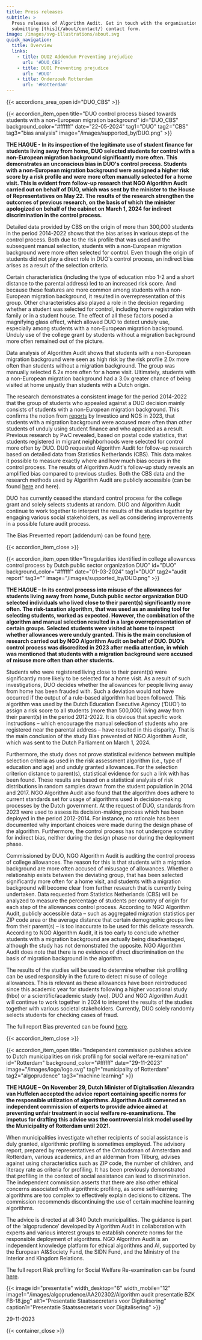 ```yaml
---
title: Press releases
subtitle: >
  Press releases of Algorithm Audit. Get in touch with the organisation by
  submitting [this](/about/contact/) contact form.
image: /images/svg-illustrations/about.svg
quick_navigation:
  title: Overview
  links:
    - title: DUO2 Addendum Preventing prejudice
      url: '#DUO_CBS'
    - title: DUO1 Preventing prejudice
      url: '#DUO'
    - title: Onderzoek Rotterdam
      url: '#Rotterdam'
---
```


{{< accordions_area_open id="DUO_CBS" >}}

{{< accordion_item_open title="DUO control process biased towards students with a non-European migration background" id="DUO_CBS" background_color="#ffffff" date="22-05-2024" tag1="DUO" tag2="CBS" tag3="bias analysis" image="/images/supported_by/DUO.png" >}}

**THE HAGUE - In its inspection of the legitimate use of student finance for students living away from home, DUO selected students for control with a non-European migration background significantly more often. This demonstrates an unconscious bias in DUO's control process. Students with a non-European migration background were assigned a higher risk score by a risk profile and were more often manually selected for a home visit. This is evident from follow-up research that NGO Algorithm Audit carried out on behalf of DUO, which was sent by the minister to the House of Representatives on May 22. The results of the research strengthen the outcomes of previous research, on the basis of which the minister apologized on behalf of the cabinet on March 1, 2024 for indirect discrimination in the control process.**

Detailed data provided by CBS on the origin of more than 300,000 students in the period 2014-2022 shows that the bias arises in various steps of the control process. Both due to the risk profile that was used and the subsequent manual selection, students with a non-European migration background were more often selected for control. Even though the origin of students did not play a direct role in DUO's control process, an indirect bias arises as a result of the selection criteria.

Certain characteristics (including the type of education mbo 1-2 and a short distance to the parental address) led to an increased risk score. And because these features are more common among students with a non-European migration background, it resulted in overrepresentation of this group. Other characteristics also played a role in the decision regarding whether a student was selected for control, including home registration with family or in a student house. The effect of all these factors posed a magnifying glass effect, which allowed DUO to detect unduly use, especially among students with a non-European migration background. Unduly use of the college grant by students without a migration background more often remained out of the picture.

Data analysis of Algorithm Audit shows that students with a non-European migration background were seen as high risk by the risk profile 2.0x more often than students without a migration background. The group was manually selected 6.2x more often for a home visit. Ultimately, students with a non-European migration background had a 3.0x greater chance of being visited at home unjustly than students with a Dutch origin.

The research demonstrates a consistent image for the period 2014-2022 that the group of students who appealed against a DUO decision mainly consists of students with a non-European migration background. This confirms the notion from [reports](https://nos.nl/op3/video/2479701-zo-checkt-duo-of-jij-fraudeert-en-dat-systeem-rammelt) by Investico and NOS in 2023, that students with a migration background were accused more often than other students of unduly using student finance and who appealed as a result. Previous research by PwC revealed, based on postal code statistics, that students registered in migrant neighborhoods were selected for control more often by DUO. DUO requested Algorithm Audit for follow-up research based on detailed data from Statistics Netherlands (CBS). This data makes it possible to measure exactly where and how much bias occurs in the control process. The results of Algorithm Audit's follow-up study reveals an amplified bias compared to previous studies. Both the CBS data and the research methods used by Algorithm Audit are publicly accessible (can be found [here](https://www.cbs.nl/nl-nl/maatwerk/2024/21/ontvangers-uitwonendenbeurs-herkomst-2014-2017-2019-2021-en-2022) and here).

DUO has currently ceased the standard control process for the college grant and solely selects students at random. DUO and Algorithm Audit continue to work together to interpret the results of the studies together by engaging various social stakeholders, as well as considering improvements in a possible future audit process.

The Bias Prevented report (addendum) can be found [here](https://algorithmaudit.eu/algoprudence/cases/aa202402_bias-prevented_addendum/).

{{< accordion_item_close >}}

{{< accordion_item_open title="Irregularities identified in college allowances control process by Dutch public sector organization DUO" id="DUO" background_color="#ffffff" date="01-03-2024" tag1="DUO" tag2="audit report" tag3="" image="/images/supported_by/DUO.png" >}}

**THE HAGUE – In its control process into misuse of the allowances for students living away from home, Dutch public sector organization DUO selected individuals who lived close to their parent(s) significantly more often. The risk-taxation algorithm, that was used as an assisting tool for selecting students, worked as expected. However, the combination of the algorithm and manual selection resulted in a large overrepresentation of certain groups. Selected students were visited at home to inspect whether allowances were unduly granted. This is the main conclusion of research carried out by NGO Algorithm Audit on behalf of DUO. DUO’s control process was discredited in 2023 after media attention, in which was mentioned that students with a migration background were accused of misuse more often than other students.**

Students who were registered living close to their parent(s) were significantly more likely to be selected for a home visit. As a result of such investigations, DUO decides whether the allowances for people living away from home has been frauded with. Such a deviation would not have occurred if the output of a rule-based algorithm had been followed. This algorithm was used by the Dutch Education Executive Agency (‘DUO’) to assign a risk score to all students (more than 500,000) living away from their parent(s) in the period 2012-2022. It is obvious that specific work instructions – which encourage the manual selection of students who are registered near the parental address – have resulted in this disparity. That is the main conclusion of the study Bias prevented of NGO Algorithm Audit, which was sent to the Dutch Parliament on March 1, 2024.

Furthermore, the study does not prove statistical evidence between multiple selection criteria as used in the risk assessment algorithm (i.e., type of education and age) and unduly granted allowances. For the selection criterion distance to parent(s), statistical evidence for such a link with has been found. These results are based on a statistical analysis of risk distributions in random samples drawn from the student population in 2014 and 2017. NGO Algorithm Audit also found that the algorithm does adhere to current standards set for usage of algorithms used in decision-making processes by the Dutch government. At the request of DUO, standards from 2023 were used to assess its decision-making process which has been deployed in the period 2012-2014. For instance, no rationale has been documented why important choices were made during the design phase of the algorithm. Furthermore, the control process has not undergone scrutiny for indirect bias, neither during the design phase nor during the deployment phase.

Commissioned by DUO, NGO Algorithm Audit is auditing the control process of college allowances. The reason for this is that students with a migration background are more often accused of misusage of allowances. Whether a relationship exists between the deviating group, that has been selected significantly more often for a home visit, and students with a migration background will become clear from further research that is currently being undertaken. Data requested from Statistics Netherlands (CBS) will be analyzed to measure the percentage of students per country of origin for each step of the allowances control process. According to NGO Algorithm Audit, publicly accessible data – such as aggregated migration statistics per ZIP code area or the average distance that certain demographic groups live from their parent(s) – is too inaccurate to be used for this delicate research. According to NGO Algorithm Audit, it is too early to conclude whether students with a migration background are actually being disadvantaged, although the study has not demonstrated the opposite. NGO Algorithm Audit does note that there is no evidence of direct discrimination on the basis of migration background in the algorithm.

The results of the studies will be used to determine whether risk profiling can be used responsibly in the future to detect misuse of college allowances. This is relevant as these allowances have been reintroduced since this academic year for students following a higher vocational study (hbo) or a scientific/academic study (wo). DUO and NGO Algorithm Audit will continue to work together in 2024 to interpret the results of the studies together with various societal stakeholders. Currently, DUO solely randomly selects students for checking cases of fraud.

The full report Bias prevented can be found [here](https://algorithmaudit.eu/algoprudence/cases/aa202401_bias-prevented/).

{{< accordion_item_close >}}

{{< accordion_item_open title="Independent commission publishes advice to Dutch municipalities on risk profiling for social welfare re-examination" id="Rotterdam" background_color="#ffffff" date="29-11-2023" image="/images/logo/logo.svg" tag1="municipality of Rotterdam" tag2="algoprudence" tag3="machine learning" >}}

**THE HAGUE – On November 29, Dutch Minister of Digitalisation Alexandra van Huffelen accepted the advice report containing specific norms for the responsible utilization of algorithms. Algorithm Audit convened an independent commission of experts to provide advice aimed at preventing unfair treatment in social welfare re-examinations. The impetus for drafting this advice was the controversial risk model used by the Municipality of Rotterdam until 2021.**

When municipalities investigate whether recipients of social assistance is duly granted, algorithmic profiling is sometimes employed. The advisory report, prepared by representatives of the Ombudsman of Amsterdam and Rotterdam, various academics, and an alderman from Tilburg, advises against using characteristics such as ZIP code, the number of children, and literacy rate as criteria for profiling. It has been previously demonstrated that profiling in the context of social assistance can lead to discrimination. The independent commission asserts that there are also other ethical concerns associated with algorithmic profiling, as some self-learning algorithms are too complex to effectively explain decisions to citizens. The commission recommends discontinuing the use of certain machine learning algorithms.

The advice is directed at all 340 Dutch municipalities. The guidance is part of the ‘algoprudence’ developed by Algorithm Audit in collaboration with experts and various interest groups to establish concrete norms for the responsible deployment of algorithms. NGO Algorithm Audit is an independent knowledge platform for ethical algorithms and AI, supported by the European AI\&Society Fund, the SIDN Fund, and the Ministry of the Interior and Kingdom Relations.

The full report Risk profiling for Social Welfare Re-examination can be found [here](https://algorithmaudit.eu/algoprudence/cases/aa202302_risk-profiling-for-social-welfare-reexamination/).

{{< image id="presentatie" width_desktop="6" width_mobile="12" image1="/images/algoprudence/AA202302/Algorithm audit presentatie BZK FB-18.jpg" alt1="Presentatie Staatssecretaris voor Digitalisering" caption1="Presentatie Staatssecretaris voor Digitalisering" >}}

29-11-2023

{{< container_close >}}
